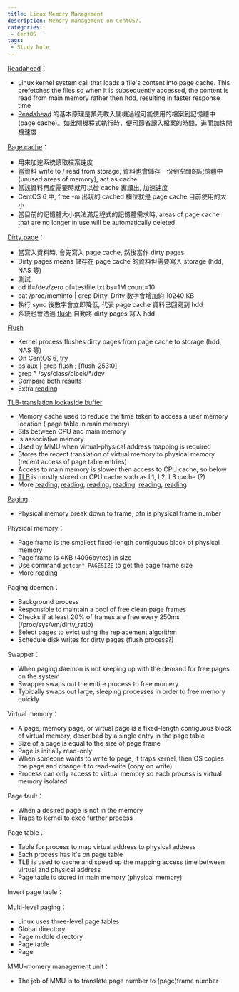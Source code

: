 ```yaml
---
title: Linux Memory Management
description: Memory management on CentOS7.
categories:
 - CentOS
tags:
 - Study Note
---
```


[Readahead](https://en.wikipedia.org/wiki/Readahead)：
 - Linux kernel system call that loads a file's content into page cache.  This prefetches the files so when it is subsequently accessed, the content is read from main memory rather then hdd, resulting in faster response time
 - [Readahead](http://blog.nutsfactory.net/2008/09/09/readahead-on-eeepc/) 的基本原理是預先載入開機過程可能使用的檔案到記憶體中 (page cache)。如此開機程式執行時，便可節省讀入檔案的時間，進而加快開機速度

[Page cache](https://www.thomas-krenn.com/en/wiki/Linux_Page_Cache_Basics)：
 - 用來加速系統讀取檔案速度
 - 當資料 write to / read from storage, 資料也會儲存一份到空閒的記憶體中 (unused areas of memory), act as cache
 - 當該資料再度需要時就可以從 cache 裏讀出, 加速速度
 - CentOS 6 中, free -m 出現的 cached 欄位就是 page cache 目前使用的大小
 - 當目前的記憶體大小無法滿足程式的記憶體需求時, areas of page cache that are no longer in use will be automatically deleted

[Dirty page](https://www.thomas-krenn.com/en/wiki/Linux_Page_Cache_Basics)：
 - 當寫入資料時, 會先寫入 page cache, 然後當作 dirty pages
 - Dirty pages means 儲存在 page cache 的資料但需要寫入 storage (hdd, NAS 等)
 - 測試
  - dd if=/dev/zero of=testfile.txt bs=1M count=10
  - cat /proc/meminfo \| grep Dirty, Drity 數字會增加約 10240 KB
  - 執行 sync 後數字會立即降低, 代表 page cache 資料已回寫到 hdd
  - 系統也會透過 [flush](https://stackoverflow.com/questions/25859996/what-does-flush-2530-in-iotop-file-on-rhel) 自動將 dirty pages 寫入 hdd

[Flush](https://stackoverflow.com/questions/25859996/what-does-flush-2530-in-iotop-file-on-rhel)
 - Kernel process flushes dirty pages from page cache to storage (hdd, NAS 等)
 - On CentOS 6, [try](https://serverfault.com/questions/500833/what-is-causing-these-flush-processes)
  - ps aux \| grep flush ; [flush-253:0]
  - grep ^ /sys/class/block/\*/dev
  - Compare both results
  - Extra [reading](https://lwn.net/Articles/326552/)

[TLB-translation lookaside buffer](https://en.wikipedia.org/wiki/Translation_lookaside_buffer)
 - Memory cache used to reduce the time taken to access a user memory location ( page table in main memory)
 - Sits between CPU and main memory
 - Is associative memory
 - Used by MMU when virtual-physical address mapping is required
 - Stores the recent translation of virtual memory to physical memory (recent access of page table entries)
 - Access to main memory is slower then access to CPU cache, so below
 - [TLB](http://www.cis.upenn.edu/~lee/03cse380/lectures/ln11-vm-v6.4pp.pdf) is mostly stored on CPU cache such as L1, L2, L3 cache (?)
 - More [reading](http://www.cs.iit.edu/~cs561/cs351/VM/TLB.html),
 [reading](https://www.quora.com/Where-in-the-computer-architecture-is-the-page-table-stored-in),
 [reading](https://whatis.techtarget.com/definition/translation-look-aside-buffer-TLB),
 [reading](http://blog.xuite.net/tzeng015/twblog/113272471-MMU+%28%E8%BD%89%E9%8C%84%E6%96%BC%E5%A4%A7%E9%BB%91%E7%8B%97%29),
 [reading](https://www.cnblogs.com/pengdonglin137/p/3362274.html),
 [reading](https://www.geeksforgeeks.org/whats-difference-between-cpu-cache-and-tlb/)

[Paging](http://mropengate.blogspot.com/2015/01/operating-system-ch8-memory-management.html?m=1)：
 - Physical memory break down to frame,  pfn is physical frame number

Physical memory：
 - Page frame is the smallest fixed-length contiguous block of physical memory
 - Page frame is 4KB (4096bytes) in size
 - Use command `getconf PAGESIZE` to get the page frame size
 - More [reading](https://en.wikibooks.org/wiki/The_Linux_Kernel/Memory)

Paging daemon：
 - Background process
 - Responsible to maintain a pool of free clean page frames
 - Checks if at least 20% of frames are free every 250ms (/proc/sys/vm/dirty_ratio)
  - Select pages to evict using the replacement algorithm
  - Schedule disk writes for dirty pages (flush process?)

Swapper：
 - When paging daemon is not keeping up with the demand for free pages on the system
 - Swapper swaps out the entire process to free momery
 - Typically swaps out large, sleeping processes in order to free memory quickly

Virtual memory：
 - A page, memory page, or virtual page is a fixed-length contiguous block of virtual memory, described by a single entry in the page table
 - Size of a page is equal to the size of page frame
 - Page is initially read-only
 - When someone wants to write to page, it traps kernel, then OS copies the page and change it to read-write (copy on write)
 - Process can only access to virtual memory so each process is virtual memory isolated

Page fault：
 - When a desired page is not in the memory
 - Traps to kernel to exec further process

Page table：
 - Table for process to map virtual address to physical address
 - Each process has it's on page table
 - TLB is used to cache and speed up the mapping access time between virtual and physical address
 - Page table is stored in main memory (physical memory)

Invert page table：

Multi-level paging：
 - Linux uses three-level page tables
  - Global directory
  - Page middle directory
  - Page table
  - Page

MMU-momery management unit：
 - The job of MMU is to translate page number to (page)frame number
